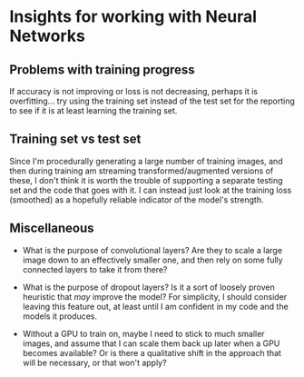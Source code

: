 # Insights for working with Neural Networks

## Problems with training progress

If accuracy is not improving or loss is not decreasing, perhaps it is overfitting... try using the training set instead of the test set for the reporting to see if it is at least learning the training set.

## Training set vs test set

Since I'm procedurally generating a large number of training images, and then during training am streaming transformed/augmented versions of these, I don't think it is worth the trouble of supporting a separate testing set and the code that goes with it.  I can instead just look at the training loss (smoothed) as a hopefully reliable indicator of the model's strength.

## Miscellaneous

+ What is the purpose of convolutional layers?  Are they to scale a large image down to an effectively smaller one, and then rely on some fully connected layers to take it from there?

+ What is the purpose of dropout layers?  Is it a sort of loosely proven heuristic that *may* improve the model?  For simplicity, I should consider leaving this feature out, at least until I am confident in my code and the models it produces.

+ Without a GPU to train on, maybe I need to stick to much smaller images, and assume that I can scale them back up later when a GPU becomes available?  Or is there a qualitative shift in the approach that will be necessary, or that won't apply?



